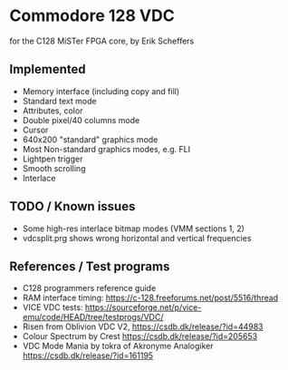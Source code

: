 # Commodore 128 VDC
for the C128 MiSTer FPGA core, by Erik Scheffers

## Implemented
 * Memory interface (including copy and fill)
 * Standard text mode
 * Attributes, color
 * Double pixel/40 columns mode
 * Cursor
 * 640x200 "standard" graphics mode
 * Most Non-standard graphics modes, e.g. FLI
 * Lightpen trigger
 * Smooth scrolling
 * Interlace

## TODO / Known issues
 * Some high-res interlace bitmap modes (VMM sections 1, 2)
 * vdcsplit.prg shows wrong horizontal and vertical frequencies

## References / Test programs
 * C128 programmers reference guide
 * RAM interface timing: https://c-128.freeforums.net/post/5516/thread
 * VICE VDC tests: https://sourceforge.net/p/vice-emu/code/HEAD/tree/testprogs/VDC/
 * Risen from Oblivion VDC V2, https://csdb.dk/release/?id=44983
 * Colour Spectrum by Crest https://csdb.dk/release/?id=205653
 * VDC Mode Mania by tokra of Akronyme Analogiker https://csdb.dk/release/?id=161195

